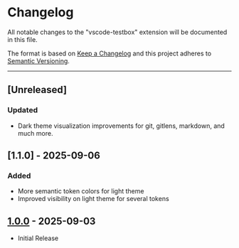 # Changelog

All notable changes to the "vscode-testbox" extension will be documented in this file.

The format is based on [Keep a Changelog](http://keepachangelog.com/en/1.0.0/)
and this project adheres to [Semantic Versioning](http://semver.org/spec/v2.0.0.html).

* * *

## [Unreleased]

### Updated

- Dark theme visualization improvements for git, gitlens, markdown, and much more.


## [1.1.0] - 2025-09-06

### Added

- More semantic token colors for light theme
- Improved visibility on light theme for several tokens

## [1.0.0] - 2025-09-03

- Initial Release

[1.0.0]: https://github.com/ortus-boxlang/vscode-boxlang-theme/releases/tag/v1.0.0
